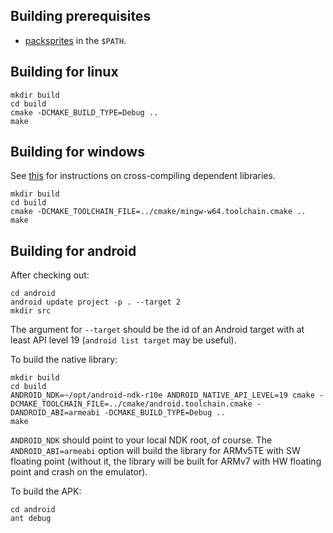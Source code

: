 Building prerequisites
-------------
* [packsprites](https://github.com/mpersano/packsprites) in the `$PATH`.

Building for linux
------------------

    mkdir build
    cd build
    cmake -DCMAKE_BUILD_TYPE=Debug ..
    make

Building for windows
--------------------

See [this](https://gist.github.com/mpersano/14d2227462ebbfee4b92) for instructions on cross-compiling dependent libraries.

    mkdir build
    cd build
    cmake -DCMAKE_TOOLCHAIN_FILE=../cmake/mingw-w64.toolchain.cmake ..
    make

Building for android
--------------------

After checking out:

    cd android
    android update project -p . --target 2
    mkdir src

The argument for `--target` should be the id of an Android target with at least API level 19 (`android list target` may be useful).

To build the native library:

    mkdir build
    cd build
    ANDROID_NDK=~/opt/android-ndk-r10e ANDROID_NATIVE_API_LEVEL=19 cmake -DCMAKE_TOOLCHAIN_FILE=../cmake/android.toolchain.cmake -DANDROID_ABI=armeabi -DCMAKE_BUILD_TYPE=Debug ..
    make

`ANDROID_NDK` should point to your local NDK root, of course. The `ANDROID_ABI=armeabi` option will build the library for ARMv5TE with SW floating point (without it, the library will be built for ARMv7 with HW floating point and crash on the emulator).

To build the APK:

    cd android
    ant debug
